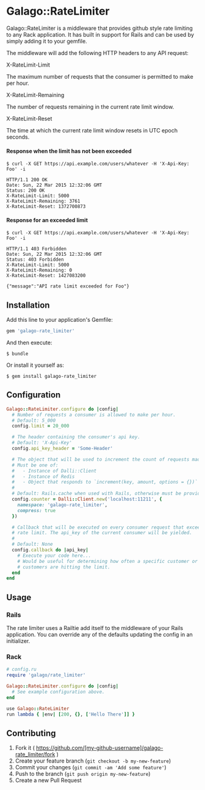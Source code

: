 # Galago::RateLimiter

Galago::RateLimiter is a middleware that provides github style rate limiting to
any Rack application. It has built in support for Rails and can be used by
simply adding it to your gemfile.

The middleware will add the following HTTP headers to any API request:

<dl>
  <dt>X-RateLimit-Limit</dt>
  <dl>The maximum number of requests that the consumer is permitted to make per hour.</dl>

  <dt>X-RateLimit-Remaining</dt>
  <dl>The number of requests remaining in the current rate limit window.</dl>

  <dt>X-RateLimit-Reset</dt>
  <dl>The time at which the current rate limit window resets in UTC epoch seconds.</dl>
</dl>

#### Response when the limit has not been exceeded
```
$ curl -X GET https://api.example.com/users/whatever -H 'X-Api-Key: Foo' -i

HTTP/1.1 200 OK
Date: Sun, 22 Mar 2015 12:32:06 GMT
Status: 200 OK
X-RateLimit-Limit: 5000
X-RateLimit-Remaining: 3761
X-RateLimit-Reset: 1372700873
```

#### Response for an exceeded limit
```
$ curl -X GET https://api.example.com/users/whatever -H 'X-Api-Key: Foo' -i

HTTP/1.1 403 Forbidden
Date: Sun, 22 Mar 2015 12:32:06 GMT
Status: 403 Forbidden
X-RateLimit-Limit: 5000
X-RateLimit-Remaining: 0
X-RateLimit-Reset: 1427083200

{"message":"API rate limit exceeded for Foo"}
```


## Installation

Add this line to your application's Gemfile:

```ruby
gem 'galago-rate_limiter'
```

And then execute:

    $ bundle

Or install it yourself as:

    $ gem install galago-rate_limiter

## Configuration
```ruby
Galago::RateLimiter.configure do |config|
  # Number of requests a consumer is allowed to make per hour.
  # Default: 5_000
  config.limit = 20_000

  # The header containing the consumer's api key.
  # Default: 'X-Api-Key'
  config.api_key_header = 'Some-Header'

  # The object that will be used to increment the count of requests made by the consumer.
  # Must be one of:
  #   - Instance of Dalli::Client
  #   - Instance of Redis
  #   - Object that responds to `increment(key, amount, options = {})`
  #
  # Default: Rails.cache when used with Rails, otherwise must be provided.
  config.counter = Dalli::Client.new('localhost:11211', {
    namespace: 'galago-rate_limiter',
    compress: true
  })

  # Callback that will be executed on every consumer request that exceeds the
  # rate limit. The api_key of the current consumer will be yielded.
  #
  # Default: None
  config.callback do |api_key|
    # Execute your code here...
    # Would be useful for determining how often a specific customer or all
    # customers are hitting the limit.
  end
end
```

## Usage
### Rails
The rate limiter uses a Railtie add itself to the middleware of your Rails
application. You can override any of the defaults updating the config in an
initializer.

### Rack
```ruby
# config.ru
require 'galago/rate_limiter'

Galago::RateLimiter.configure do |config|
  # See example configuration above.
end

use Galago::RateLimiter
run lambda { |env| [200, {}, ['Hello There']] }
```

## Contributing

1. Fork it ( https://github.com/[my-github-username]/galago-rate_limiter/fork )
2. Create your feature branch (`git checkout -b my-new-feature`)
3. Commit your changes (`git commit -am 'Add some feature'`)
4. Push to the branch (`git push origin my-new-feature`)
5. Create a new Pull Request
